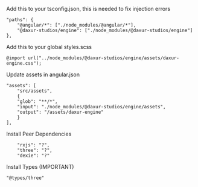 Add this to your tsconfig.json, this is needed to fix injection errors

```
"paths": {
    "@angular/*": ["./node_modules/@angular/*"],
    "@daxur-studios/engine": ["./node_modules/@daxur-studios/engine"]
},
```

Add this to your global styles.scss

```
@import url("../node_modules/@daxur-studios/engine/assets/daxur-engine.css");
```

Update assets in angular.json

```
"assets": [
    "src/assets",
    {
    "glob": "**/*",
    "input": "./node_modules/@daxur-studios/engine/assets",
    "output": "/assets/daxur-engine"
    }
],
```

Install Peer Dependencies

```
    "rxjs": "?",
    "three": "?",
    "dexie": "?"
```

Install Types (IMPORTANT)

```
"@types/three"
```
